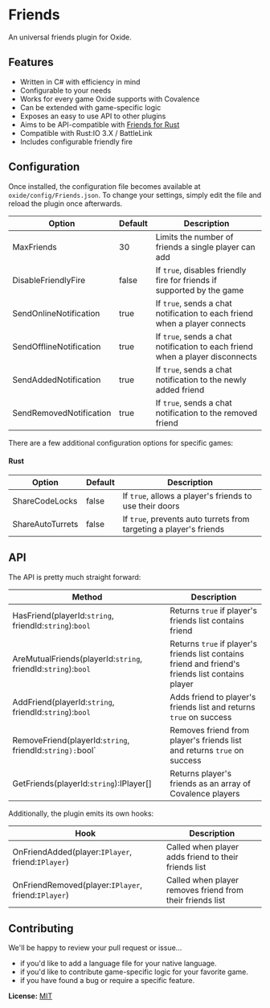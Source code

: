 ﻿Friends
=======
An universal friends plugin for Oxide.

Features
--------
* Written in C# with efficiency in mind
* Configurable to your needs
* Works for every game Oxide supports with Covalence
* Can be extended with game-specific logic
* Exposes an easy to use API to other plugins
* Aims to be API-compatible with [Friends for Rust](http://oxidemod.org/plugins/friends-api.686/)
* Compatible with Rust:IO 3.X / BattleLink
* Includes configurable friendly fire

Configuration
-------------
Once installed, the configuration file becomes available at `oxide/config/Friends.json`. To change your settings, simply edit the file and reload the plugin once afterwards.

| Option                  | Default | Description
|-------------------------|---------|-------------
| MaxFriends              | 30      | Limits the number of friends a single player can add
| DisableFriendlyFire     | false   | If `true`, disables friendly fire for friends if supported by the game
| SendOnlineNotification  | true    | If `true`, sends a chat notification to each friend when a player connects
| SendOfflineNotification | true    | If `true`, sends a chat notification to each friend when a player disconnects
| SendAddedNotification   | true    | If `true`, sends a chat notification to the newly added friend
| SendRemovedNotification | true    | If `true`, sends a chat notification to the removed friend

There are a few additional configuration options for specific games:

#### Rust

| Option                  | Default | Description
|-------------------------|---------|-------------
| ShareCodeLocks          | false   | If `true`, allows a player's friends to use their doors
| ShareAutoTurrets        | false   | If `true`, prevents auto turrets from targeting a player's friends

API
---
The API is pretty much straight forward:

| Method                                                        | Description
|---------------------------------------------------------------|-------------
| HasFriend(playerId:`string`, friendId:`string`):`bool`        | Returns `true` if player's friends list contains friend
| AreMutualFriends(playerId:`string`, friendId:`string`):`bool` | Returns `true` if player's friends list contains friend and friend's friends list contains player
| AddFriend(playerId:`string`, friendId:`string`):`bool`        | Adds friend to player's friends list and returns `true` on success
| RemoveFriend(playerId:`string`, friendId:`string):`bool`      | Removes friend from player's friends list and returns `true` on success
| GetFriends(playerId:`string`):IPlayer[]                       | Returns player's friends as an array of Covalence players

Additionally, the plugin emits its own hooks:

| Hook                                                | Description
|-----------------------------------------------------|-------------
| OnFriendAdded(player:`IPlayer`, friend:`IPlayer`)   | Called when player adds friend to their friends list
| OnFriendRemoved(player:`IPlayer`, friend:`IPlayer`) | Called when player removes friend from their friends list

Contributing
------------
We'll be happy to review your pull request or issue...

* if you'd like to add a language file for your native language.
* if you'd like to contribute game-specific logic for your favorite game.
* if you have found a bug or require a specific feature.

**License:** [MIT](https://opensource.org/licenses/MIT)
